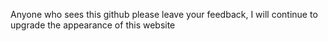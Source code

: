 Anyone who sees this github please leave your feedback, I will continue to upgrade the appearance of this website
